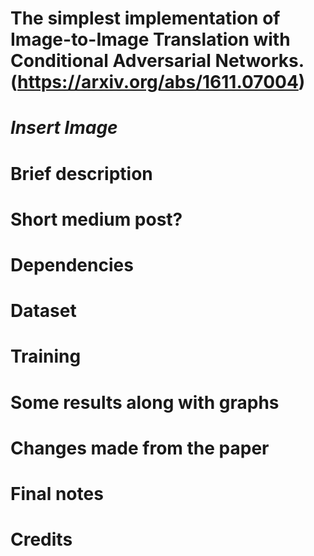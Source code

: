 # The simplest implementation of Image-to-Image Translation with Conditional Adversarial Networks. (https://arxiv.org/abs/1611.07004)


# *Insert Image*

# Brief description

# Short medium post?

# Dependencies

# Dataset

# Training

# Some results along with graphs

# Changes made from the paper

# Final notes

# Credits

